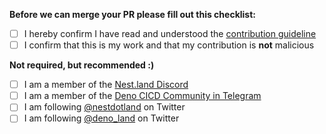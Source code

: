 **Before we can merge your PR please fill out this checklist:**
- [ ] I hereby confirm I have read and understood the [contribution guideline](https://github.com/michael-spengler/cicd/blob/main/contribution-guideline.md)
- [ ] I confirm that this is my work and that my contribution is **not** malicious

**Not required, but recommended :)**
- [ ] I am a member of the [Nest.land Discord](https://discord.gg/Swcy7Ws)
- [ ] I am a member of the [Deno CICD Community in Telegram](https://t.me/joinchat/CocyExMX-QW1YRxxFGXveg)
- [ ] I am following [@nestdotland](https://twitter.com/nestdotland) on Twitter
- [ ] I am following [@deno_land](https://twitter.com/deno_land) on Twitter
